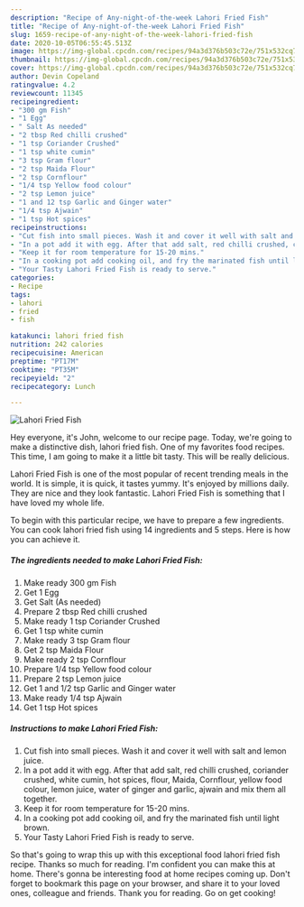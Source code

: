 ```yaml
---
description: "Recipe of Any-night-of-the-week Lahori Fried Fish"
title: "Recipe of Any-night-of-the-week Lahori Fried Fish"
slug: 1659-recipe-of-any-night-of-the-week-lahori-fried-fish
date: 2020-10-05T06:55:45.513Z
image: https://img-global.cpcdn.com/recipes/94a3d376b503c72e/751x532cq70/lahori-fried-fish-recipe-main-photo.jpg
thumbnail: https://img-global.cpcdn.com/recipes/94a3d376b503c72e/751x532cq70/lahori-fried-fish-recipe-main-photo.jpg
cover: https://img-global.cpcdn.com/recipes/94a3d376b503c72e/751x532cq70/lahori-fried-fish-recipe-main-photo.jpg
author: Devin Copeland
ratingvalue: 4.2
reviewcount: 11345
recipeingredient:
- "300 gm Fish"
- "1 Egg"
- " Salt As needed"
- "2 tbsp Red chilli crushed"
- "1 tsp Coriander Crushed"
- "1 tsp white cumin"
- "3 tsp Gram flour"
- "2 tsp Maida Flour"
- "2 tsp Cornflour"
- "1/4 tsp Yellow food colour"
- "2 tsp Lemon juice"
- "1 and 12 tsp Garlic and Ginger water"
- "1/4 tsp Ajwain"
- "1 tsp Hot spices"
recipeinstructions:
- "Cut fish into small pieces. Wash it and cover it well with salt and lemon juice."
- "In a pot add it with egg. After that add salt, red chilli crushed, coriander crushed, white cumin, hot spices, flour, Maida, Cornflour, yellow food colour, lemon juice, water of ginger and garlic, ajwain and mix them all together."
- "Keep it for room temperature for 15-20 mins."
- "In a cooking pot add cooking oil, and fry the marinated fish until light brown."
- "Your Tasty Lahori Fried Fish is ready to serve."
categories:
- Recipe
tags:
- lahori
- fried
- fish

katakunci: lahori fried fish 
nutrition: 242 calories
recipecuisine: American
preptime: "PT17M"
cooktime: "PT35M"
recipeyield: "2"
recipecategory: Lunch

---
```



![Lahori Fried Fish](https://img-global.cpcdn.com/recipes/94a3d376b503c72e/751x532cq70/lahori-fried-fish-recipe-main-photo.jpg)

Hey everyone, it's John, welcome to our recipe page. Today, we're going to make a distinctive dish, lahori fried fish. One of my favorites food recipes. This time, I am going to make it a little bit tasty. This will be really delicious.



Lahori Fried Fish is one of the most popular of recent trending meals in the world. It is simple, it is quick, it tastes yummy. It's enjoyed by millions daily. They are nice and they look fantastic. Lahori Fried Fish is something that I have loved my whole life.


To begin with this particular recipe, we have to prepare a few ingredients. You can cook lahori fried fish using 14 ingredients and 5 steps. Here is how you can achieve it.

<!--inarticleads1-->

##### The ingredients needed to make Lahori Fried Fish:

1. Make ready 300 gm Fish
1. Get 1 Egg
1. Get  Salt (As needed)
1. Prepare 2 tbsp Red chilli crushed
1. Make ready 1 tsp Coriander Crushed
1. Get 1 tsp white cumin
1. Make ready 3 tsp Gram flour
1. Get 2 tsp Maida Flour
1. Make ready 2 tsp Cornflour
1. Prepare 1/4 tsp Yellow food colour
1. Prepare 2 tsp Lemon juice
1. Get 1 and 1/2 tsp Garlic and Ginger water
1. Make ready 1/4 tsp Ajwain
1. Get 1 tsp Hot spices




<!--inarticleads2-->

##### Instructions to make Lahori Fried Fish:

1. Cut fish into small pieces. Wash it and cover it well with salt and lemon juice.
1. In a pot add it with egg. After that add salt, red chilli crushed, coriander crushed, white cumin, hot spices, flour, Maida, Cornflour, yellow food colour, lemon juice, water of ginger and garlic, ajwain and mix them all together.
1. Keep it for room temperature for 15-20 mins.
1. In a cooking pot add cooking oil, and fry the marinated fish until light brown.
1. Your Tasty Lahori Fried Fish is ready to serve.




So that's going to wrap this up with this exceptional food lahori fried fish recipe. Thanks so much for reading. I'm confident you can make this at home. There's gonna be interesting food at home recipes coming up. Don't forget to bookmark this page on your browser, and share it to your loved ones, colleague and friends. Thank you for reading. Go on get cooking!
